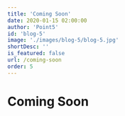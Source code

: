 ```yaml
---
title: 'Coming Soon'
date: 2020-01-15 02:00:00
author: 'Point5'
id: 'blog-5'
image: './images/blog-5/blog-5.jpg'
shortDesc: ''
is_featured: false
url: /coming-soon
order: 5
---
```


<h1>Coming Soon</h1>